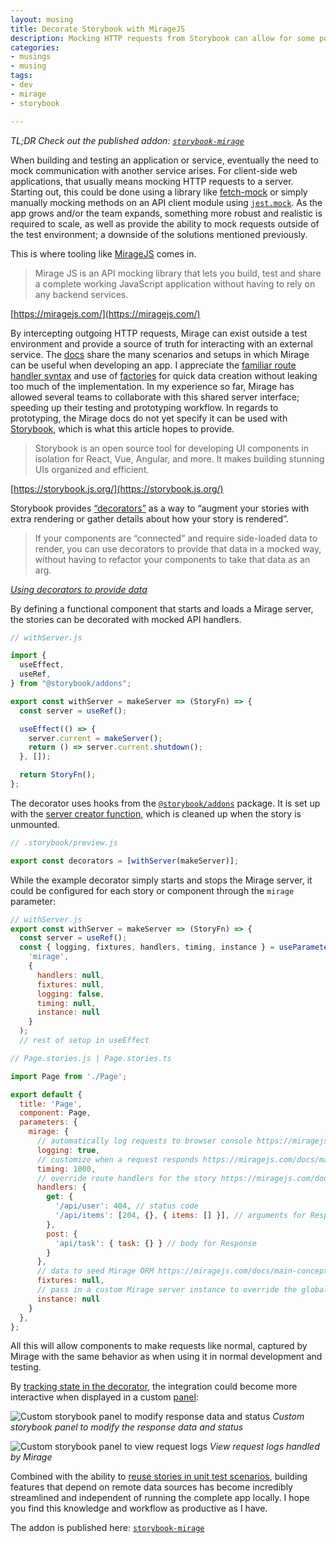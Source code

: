 ```yaml
---
layout: musing
title: Decorate Storybook with MirageJS
description: Mocking HTTP requests from Storybook can allow for some powerful prototyping capabilities, and I've found MirageJS to be a brilliant tool in that regard.
categories:
- musings
- musing
tags:
- dev
- mirage
- storybook

---
```


_TL;DR Check out the published addon: [`storybook-mirage`](https://www.npmjs.com/package/storybook-mirage)_

When building and testing an application or service, eventually the need to mock communication with another service arises. For client-side web applications, that usually means mocking HTTP requests to a server. Starting out, this could be done using a library like [fetch-mock](https://github.com/wheresrhys/fetch-mock) or simply manually mocking methods on an API client module using [`jest.mock`](https://jestjs.io/docs/mock-functions#mocking-modules). As the app grows and/or the team expands, something more robust and realistic is required to scale, as well as provide the ability to mock requests outside of the test environment; a downside of the solutions mentioned previously.

This is where tooling like [MirageJS](https://miragejs.com) comes in.

> Mirage JS is an API mocking library that lets you build, test and share a complete working JavaScript application without having to rely on any backend services.

[https://miragejs.com/](https://miragejs.com/)

By intercepting outgoing HTTP requests, Mirage can exist outside a test environment and provide a source of truth for interacting with an external service. The [docs](https://miragejs.com/docs/getting-started/introduction/) share the many scenarios and setups in which Mirage can be useful when developing an app. I appreciate the [familiar route handler syntax](https://miragejs.com/docs/main-concepts/route-handlers/) and use of [factories](https://miragejs.com/docs/main-concepts/factories/) for quick data creation without leaking too much of the implementation. In my experience so far, Mirage has allowed several teams to collaborate with this shared server interface; speeding up their testing and prototyping workflow. In regards to prototyping, the Mirage docs do not yet specify it can be used with [Storybook](https://storybook.js.org), which is what this article hopes to provide.

> Storybook is an open source tool for developing UI components in isolation for React, Vue, Angular, and more. It makes building stunning UIs organized and efficient.

[https://storybook.js.org/](https://storybook.js.org/)

Storybook provides [“decorators”](https://storybook.js.org/docs/react/writing-stories/decorators#gatsby-focus-wrapper) as a way to “augment your stories with extra rendering or gather details about how your story is rendered”.

> If your components are “connected” and require side-loaded data to render, you can use decorators to provide that data in a mocked way, without having to refactor your components to take that data as an arg.

[_Using decorators to provide data_](https://storybook.js.org/docs/react/writing-stories/decorators#using-decorators-to-provide-data)

By defining a functional component that starts and loads a Mirage server, the stories can be decorated with mocked API handlers.

```jsx
// withServer.js

import {
  useEffect,
  useRef,
} from "@storybook/addons";

export const withServer = makeServer => (StoryFn) => {
  const server = useRef();

  useEffect(() => {
    server.current = makeServer();
    return () => server.current.shutdown();
  }, []);

  return StoryFn();
};
```
The decorator uses hooks from the [`@storybook/addons`](https://www.npmjs.com/package/@storybook/addons) package. It is set up with the [server creator function](https://miragejs.com/docs/workflow-tips/#centralize-and-share-your-server-between-development-and-testing), which is cleaned up when the story is unmounted.

```jsx
// .storybook/preview.js

export const decorators = [withServer(makeServer)];
```

While the example decorator simply starts and stops the Mirage server, it could be configured for each story or component through the `mirage` parameter:

```jsx
// withServer.js
export const withServer = makeServer => (StoryFn) => {
  const server = useRef();
  const { logging, fixtures, handlers, timing, instance } = useParameter(
    'mirage',
    {
      handlers: null,
      fixtures: null,
      logging: false,
      timing: null,
      instance: null
    }
  );
  // rest of setup in useEffect
```

```jsx
// Page.stories.js | Page.stories.ts

import Page from './Page';

export default {
  title: 'Page',
  component: Page,
  parameters: {
    mirage: {
      // automatically log requests to browser console https://miragejs.com/api/classes/server/#logging
      logging: true,
      // customize when a request responds https://miragejs.com/docs/main-concepts/route-handlers/#timing
      timing: 1000,
      // override route handlers for the story https://miragejs.com/docs/main-concepts/route-handlers/
      handlers: {
        get: {
          '/api/user': 404, // status code
          '/api/items': [204, {}, { items: [] }], // arguments for Response https://miragejs.com/api/classes/response/
        },
        post: {
          'api/task': { task: {} } // body for Response
        }
      },
      // data to seed Mirage ORM https://miragejs.com/docs/main-concepts/fixtures/
      fixtures: null,
      // pass in a custom Mirage server instance to override the global setting
      instance: null
    }
  },
};
```

All this will allow components to make requests like normal, captured by Mirage with the same behavior as when using it in normal development and testing.

By [tracking state in the decorator](https://storybook.js.org/tutorials/create-an-addon/react/en/track-state/), the integration could become more interactive when displayed in a custom [panel](https://storybook.js.org/docs/react/addons/addon-types#panels):

![Custom storybook panel to modify response data and status](https://github.com/HipsterBrown/storybook-mirage/raw/badf9194699ca0e3fcaf319b3eb63668b267c2d3/screenshots/custom-response-panel.png)
_Custom storybook panel to modify the response data and status_

![Custom storybook panel to view request logs](https://github.com/HipsterBrown/storybook-mirage/raw/badf9194699ca0e3fcaf319b3eb63668b267c2d3/screenshots/request-logs-panel.png)
_View request logs handled by Mirage_

Combined with the ability to [reuse stories in unit test scenarios](https://storybook.js.org/docs/react/workflows/unit-testing#gatsby-focus-wrapper), building features that depend on remote data sources has become incredibly streamlined and independent of running the complete app locally. I hope you find this knowledge and workflow as productive as I have.

The addon is published here: [`storybook-mirage`](https://www.npmjs.com/package/storybook-mirage)
